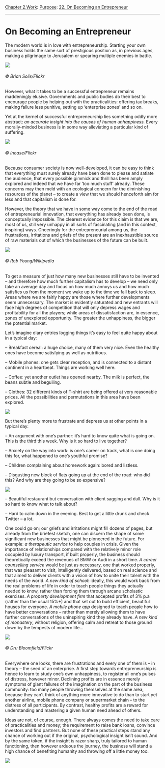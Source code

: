 [Chapter 2.Work](https://www.theschooloflife.com/thebookoflife/category/work/): [Purpose](https://www.theschooloflife.com/thebookoflife/category/work/purpose/): [22. On Becoming an Entrepreneur](https://www.theschooloflife.com/thebookoflife/how-to-become-an-entrepreneur/)

* * *

# On Becoming an Entrepreneur

The modern world is in love with entrepreneurship. Starting your own business holds the same sort of prestigious position as, in previous ages, making a pilgrimage to Jerusalem or spearing multiple enemies in battle.

![](https://www.theschooloflife.com/thebookoflife/wp-content/uploads/2014/10/2696198607_a6f3f7cd02_o-1024x683.jpg)

###### © Brian Solis/Flickr

However, what it takes to be a successful entrepreneur remains maddeningly elusive. Governments and public bodies do their best to encourage people by helping out with the practicalities: offering tax breaks, making failure less punitive, setting up ‘enterprise zones’ and so on.

Yet at the kernel of successful entrepreneurship lies something oddly more abstract: _an accurate insight into the causes of human unhappiness._ Every morally-minded business is in some way alleviating a particular kind of suffering.

![](https://www.theschooloflife.com/thebookoflife/wp-content/uploads/2014/10/435243946_a96dde8632_o-1024x769.png)

###### © Incase/Flickr

Because consumer society is now well-developed, it can be easy to think that everything must surely already have been done to please and satiate the audience, that every possible gimmick and thrill has been amply explored and indeed that we have far ‘too much stuff’ already. These concerns may then meld with an ecological concern for the diminishing resources of the planet – to create a view that we should henceforth aim for less and that capitalism is done for.

However, the theory that we have in some way come to the end of the road of entrepreneurial innovation, that everything has already been done, is conceptually impossible. The clearest evidence for this claim is that we are, most of us, still very unhappy in all sorts of fascinating (and in this context, inspiring) ways. Cheeringly for the entrepreneurial among us, the frustrations, irritations and griefs of the present are an inexhaustible source of raw materials out of which the businesses of the future can be built.

![](https://www.theschooloflife.com/thebookoflife/wp-content/uploads/2014/10/True_Blood_Season_2_Poster_In_Times_Square_3619207070-1024x681.jpg)

###### © Rob Young/Wikipedia

To get a measure of just how many new businesses still have to be invented – and therefore how much further capitalism has to develop – we need only take an average day and focus on how much annoys us and how much satisfies us from the moment we wake up to the time we fall back to sleep. Areas where we are fairly happy are those where further developments seem unnecessary. The market is evidently saturated and new entrants will face high degrees of competition that will only depress wages and profitability for all the players; while areas of dissatisfaction are, in essence, zones of unexplored opportunity. The greater the unhappiness, the bigger the potential market.

Let’s imagine diary entries logging things it’s easy to feel quite happy about in a typical day:

– Breakfast cereal: a huge choice, many of them very nice. Even the healthy ones have become satisfying as well as nutritious.

– Mobile phones: one gets clear reception, and is connected to a distant continent in a heartbeat. Things are working well here.

– Coffee: yet another outlet has opened nearby. The milk is perfect, the beans subtle and beguiling.

– Clothes: 32 different kinds of T-shirt are being offered at very reasonable prices. All the possibilities and permutations in this area have been explored.

![](https://www.theschooloflife.com/thebookoflife/wp-content/uploads/2014/10/t-shirt-2351761_1920-1024x682.jpg)

But there’s plenty more to frustrate and depress us at other points in a typical day:

– An argument with one’s partner: it’s hard to know quite what is going on. This is the third this week. Why is it so hard to live together?

– Anxiety on the way into work: is one’s career on track, what is one doing this for, what happened to one’s youthful promise?

– Children complaining about homework again: bored and listless.

– Disgusting new block of flats going up at the end of the road: who did this? And why are they going to be so expensive?

![](https://www.theschooloflife.com/thebookoflife/wp-content/uploads/2014/10/architecture-structure-sky-house-window-glass-1218808-pxhere.com_-1024x576.jpg)

– Beautiful restaurant but conversation with client sagging and dull. Why is it so hard to know what to talk about?

– Hard to calm down in the evening. Best to get a little drunk and check Twitter – a lot.

One could go on; our griefs and irritations might fill dozens of pages, but already from the briefest sketch, one can discern the shape of some significant new businesses that might be pioneered in the future. For example: _a therapeutic service_ to help couples in crisis. Given the importance of relationships compared with the relatively minor role occupied by luxury transport, if built properly, the business should theoretically exceed the revenues of BMW or Audi in a short time. _A career counselling service_ would be just as necessary, one that worked properly, that was pleasant to visit, intelligently delivered, based on real science and that aimed to deliver clients with a vision of how to unite their talent with the needs of the world. _A new kind of school_: ideally, this would work back from the real problems of life in order to teach people things they actually needed to know, rather than forcing them through arcane scholastic exercises. _A property development firm_ that accepted profits of 3% p.a (rather than the usual 15%+) and that set out to build efficient, beautiful houses for everyone. _A mobile phone app_ designed to teach people how to have better conversations – rather than merely allowing them to have further conversations of the uninspiring kind they already have. _A new kind of monastery_, without religion, offering calm and retreat to those ground down by the tempests of modern life…

![](https://www.theschooloflife.com/thebookoflife/wp-content/uploads/2014/10/5757816075_ccbca983ae_o-1024x683.jpg)

###### © Dru Bloomfield/Flickr

Everywhere one looks, there are frustrations and every one of them is – in theory – the seed of an enterprise. A first step towards entrepreneurship is hence to learn to study one’s own unhappiness, to register all one’s pulses of distress, however minor. Declining profits are in essence merely symptoms of giant failures of the imagination on the part of the business community: too many people throwing themselves at the same area, because they can’t think of anything more innovative to do than to start yet another airline, mobile phone company or supermarket chain – to the distress of all participants. By contrast, healthy profits are a reward for understanding and mastering a given human need ahead of others.

Ideas are not, of course, enough. There always comes the need to take care of practicalities and money; the requirement to raise bank loans, convince investors and find partners. But none of these practical steps stand any chance of working out if the original, psychological insight isn’t sound. And by the same token, if the insight is razor sharp, truly tailored to human functioning, then however arduous the journey, the business will stand a high chance of benefiting humanity and throwing off a little money too.

[![](https://img.youtube.com/vi/lJjILQu2xM8/0.jpg)](https://www.youtube.com/embed/lJjILQu2xM8 '')
